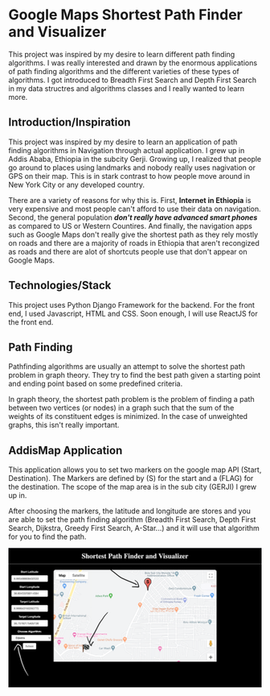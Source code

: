 # Google Maps Shortest Path Finder and Visualizer

This project was inspired by my desire to learn different path finding algorithms. I was really interested and drawn by the enormous applications of path finding algorithms and the different varieties of these types of algorithms. I got introduced to Breadth First Search and Depth First Search in my data structres and algorithms classes and I really wanted to learn more. 

## Introduction/Inspiration

This project was inspired by my desire to learn an application of path finding algorithms in Navigation through actual application. I grew up in Addis Ababa, Ethiopia in the subcity Gerji. Growing up, I realized that people go around to places using landmarks and nobody really uses nagivation or GPS on their map. This is in stark contrast to how people move around in New York City or any developed country. 

There are a variety of reasons for why this is. First, **Internet in Ethiopia** is very expensive and most people can't afford to use their data on navigation. Second, the general population ***don't really have advanced smart phones*** as compared to US or Western Countires. And finally, the navigation apps such as Google Maps don't really give the shortest path as they rely mostly on roads and there are a majority of roads in Ethiopia that aren't recongized as roads and there are alot of shortcuts people use that don't appear on Google Maps.

## Technologies/Stack

This project uses Python Django Framework for the backend. For the front end, I used Javascript, HTML and CSS. Soon enough, I will use ReactJS for the front end.

## Path Finding

Pathfinding algorithms are usually an attempt to solve the shortest path problem in graph theory. They try to find the best path given a starting point and ending point based on some predefined criteria.

In graph theory, the shortest path problem is the problem of finding a path between two vertices (or nodes) in a graph such that the sum of the weights of its constituent edges is minimized. In the case of unweighted graphs, this isn't really important.

## AddisMap Application

This application allows you to set two markers on the google map API (Start, Destination). The Markers are defined by (S) for the start and a (FLAG) for the destination. The scope of the map area is in the sub city (GERJI) I grew up in. 

After choosing the markers, the latitude and longitude are stores and you are able to set the path finding algorithm (Breadth First Search, Depth First Search, Dijkstra, Greedy First Search, A-Star...) and it will use that algorithm for you to find the path.

![](images/frontpage.png)














